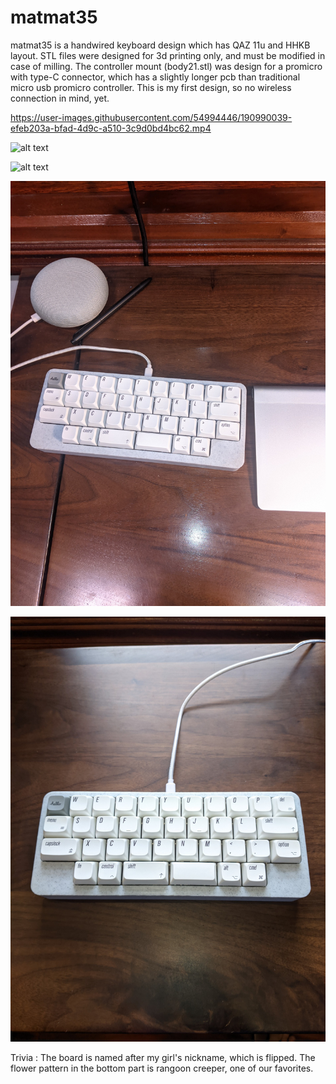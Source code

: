 # matmat35
matmat35 is a handwired keyboard design which has QAZ 11u and HHKB layout.
STL files were designed for 3d printing only, and must be modified in case of milling. The controller mount (body21.stl) was design for a promicro with type-C connector, which has a slightly longer pcb than traditional micro usb promicro controller. This is my first design, so no wireless connection in mind, yet.

https://user-images.githubusercontent.com/54994446/190990039-efeb203a-bfad-4d9c-a510-3c9d0bd4bc62.mp4

![alt text](https://github.com/kienkhuat/matmat35/blob/4ecc0036a1fac5ddfb65b8943ccc5cc10f14dd4a/gallery/301339150_886128702348096_6248170106599973340_n.jpeg)

![alt text](https://github.com/kienkhuat/matmat35/blob/4ecc0036a1fac5ddfb65b8943ccc5cc10f14dd4a/gallery/301220904_1114592789148541_1752761011265037629_n.jpeg)

![alt text](https://github.com/kiencovn/matmat35-keyboard/blob/4ed1d90cb1305aef8cc40c0a18b177cacc030d7a/gallery/947e579af2fd35a36cec.jpg)

![alt text](https://github.com/kiencovn/matmat35-keyboard/blob/4ed1d90cb1305aef8cc40c0a18b177cacc030d7a/gallery/2610264e832944771d38.jpg)



Trivia : The board is named after my girl's nickname, which is flipped. The flower pattern in the bottom part is rangoon creeper, one of our favorites. 




